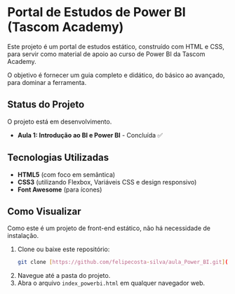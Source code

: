 # Portal de Estudos de Power BI (Tascom Academy)

Este projeto é um portal de estudos estático, construído com HTML e CSS, para servir como material de apoio ao curso de Power BI da Tascom Academy.

O objetivo é fornecer um guia completo e didático, do básico ao avançado, para dominar a ferramenta.

## Status do Projeto

O projeto está em desenvolvimento.

* **Aula 1: Introdução ao BI e Power BI** - Concluída ✅

## Tecnologias Utilizadas

* **HTML5** (com foco em semântica)
* **CSS3** (utilizando Flexbox, Variáveis CSS e design responsivo)
* **Font Awesome** (para ícones)

## Como Visualizar

Como este é um projeto de front-end estático, não há necessidade de instalação.

1.  Clone ou baixe este repositório:
    ```bash
    git clone [https://github.com/felipecosta-silva/aula_Power_BI.git](https://github.com/felipecosta-silva/aula_Power_BI.git)
    ```
2.  Navegue até a pasta do projeto.
3.  Abra o arquivo `index_powerbi.html` em qualquer navegador web.
